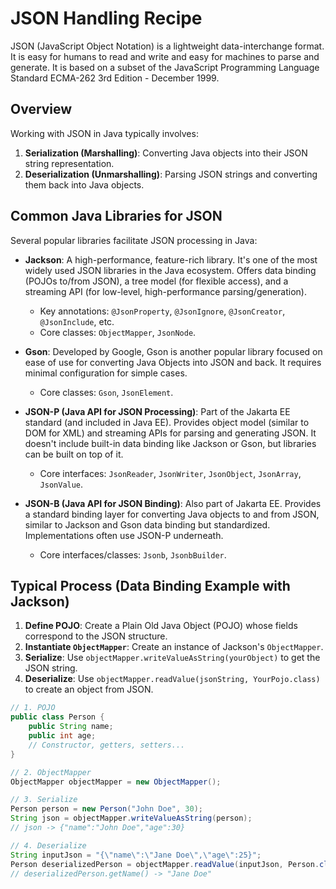 # JSON Handling Recipe

JSON (JavaScript Object Notation) is a lightweight data-interchange format. It is easy for humans to read and write and easy for machines to parse and generate. It is based on a subset of the JavaScript Programming Language Standard ECMA-262 3rd Edition - December 1999.

## Overview

Working with JSON in Java typically involves:

1.  **Serialization (Marshalling)**: Converting Java objects into their JSON string representation.
2.  **Deserialization (Unmarshalling)**: Parsing JSON strings and converting them back into Java objects.

## Common Java Libraries for JSON

Several popular libraries facilitate JSON processing in Java:

*   **Jackson**: A high-performance, feature-rich library. It's one of the most widely used JSON libraries in the Java ecosystem. Offers data binding (POJOs to/from JSON), a tree model (for flexible access), and a streaming API (for low-level, high-performance parsing/generation).
    *   Key annotations: `@JsonProperty`, `@JsonIgnore`, `@JsonCreator`, `@JsonInclude`, etc.
    *   Core classes: `ObjectMapper`, `JsonNode`.

*   **Gson**: Developed by Google, Gson is another popular library focused on ease of use for converting Java Objects into JSON and back. It requires minimal configuration for simple cases.
    *   Core classes: `Gson`, `JsonElement`.

*   **JSON-P (Java API for JSON Processing)**: Part of the Jakarta EE standard (and included in Java EE). Provides object model (similar to DOM for XML) and streaming APIs for parsing and generating JSON. It doesn't include built-in data binding like Jackson or Gson, but libraries can be built on top of it.
    *   Core interfaces: `JsonReader`, `JsonWriter`, `JsonObject`, `JsonArray`, `JsonValue`.

*   **JSON-B (Java API for JSON Binding)**: Also part of Jakarta EE. Provides a standard binding layer for converting Java objects to and from JSON, similar to Jackson and Gson data binding but standardized. Implementations often use JSON-P underneath.
    *   Core interfaces/classes: `Jsonb`, `JsonbBuilder`.

## Typical Process (Data Binding Example with Jackson)

1.  **Define POJO**: Create a Plain Old Java Object (POJO) whose fields correspond to the JSON structure.
2.  **Instantiate `ObjectMapper`**: Create an instance of Jackson's `ObjectMapper`.
3.  **Serialize**: Use `objectMapper.writeValueAsString(yourObject)` to get the JSON string.
4.  **Deserialize**: Use `objectMapper.readValue(jsonString, YourPojo.class)` to create an object from JSON.

```java
// 1. POJO
public class Person {
    public String name;
    public int age;
    // Constructor, getters, setters...
}

// 2. ObjectMapper
ObjectMapper objectMapper = new ObjectMapper();

// 3. Serialize
Person person = new Person("John Doe", 30);
String json = objectMapper.writeValueAsString(person);
// json -> {"name":"John Doe","age":30}

// 4. Deserialize
String inputJson = "{\"name\":\"Jane Doe\",\"age\":25}";
Person deserializedPerson = objectMapper.readValue(inputJson, Person.class);
// deserializedPerson.getName() -> "Jane Doe"
``` 